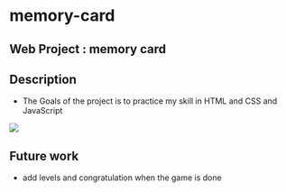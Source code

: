 # memory-card
## Web Project : memory card

## Description
* The Goals of the project is to practice my skill in HTML and CSS and JavaScript


![](gif.gif)


## Future work
* add levels and congratulation when the game is done
